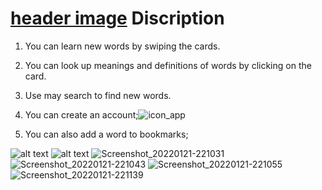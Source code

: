 # [header image](https://user-images.githubusercontent.com/82866898/151251841-f6a99091-d013-4b16-b931-ef8175a26870.png=250x250) Discription


1. You can learn new words by swiping the cards. 
2. You can look up meanings and definitions of words by clicking on the card.
3. Use may search to find new words.
4. You can create an account;![icon_app](https://user-images.githubusercontent.com/82866898/151251841-f6a99091-d013-4b16-b931-ef8175a26870.png)

5. You can also add a word to bookmarks;

![alt text](https://user-images.githubusercontent.com/82866898/151251131-dd206fb7-9c1b-4449-b167-59b7275de479.png) ![alt text](https://user-images.githubusercontent.com/82866898/151251134-54a4683a-cff9-4a60-9ac3-6b37a64e6ad7.png)
![Screenshot_20220121-221031](https://user-images.githubusercontent.com/82866898/151251138-2df89b2f-e6f2-43bf-a048-f1b161706bf7.png)
![Screenshot_20220121-221043](https://user-images.githubusercontent.com/82866898/151251140-b3da7617-a350-47ac-93ac-5e8c41be320b.png)
![Screenshot_20220121-221055](https://user-images.githubusercontent.com/82866898/151251141-9058c97f-fd95-41e4-b039-1e32c4bb62f3.png)
![Screenshot_20220121-221139](https://user-images.githubusercontent.com/82866898/151251144-4f98d646-accc-4476-9fbc-b7675a5add05.png)
